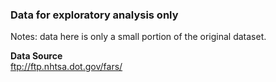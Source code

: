 ### Data for exploratory analysis only 

Notes: data here is only a small portion of the original dataset.

**Data Source**       
ftp://ftp.nhtsa.dot.gov/fars/   
